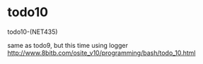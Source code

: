 # todo10
todo10-(NET435)

same as todo9, but this time using logger
http://www.8bitb.com/osite_v10/programming/bash/todo_10.html
